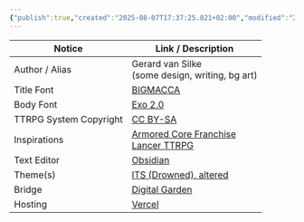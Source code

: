 ```yaml
---
{"publish":true,"created":"2025-08-07T17:37:25.821+02:00","modified":"2025-08-07T18:41:46.717+02:00","cssclasses":""}
---
```



| Notice                 | Link / Description                                                                                                       |
| ---------------------- | ------------------------------------------------------------------------------------------------------------------------ |
| Author / Alias         | Gerard van Silke  <br>(some design, writing, bg art)                                                                     |
| Title Font             | [BIGMACCA](https://www.cdnfonts.com/bigmacca.font)                                                                       |
| Body Font              | [Exo 2.0](https://www.cdnfonts.com/exo-20.font)                                                                          |
| TTRPG System Copyright | [CC BY-SA](https://creativecommons.org/licenses/by-sa/4.0/)                                                              |
| Inspirations           | [Armored Core Franchise](https://en.wikipedia.org/wiki/Armored_Core)  <br>[Lancer TTRPG](https://massifpress.com/lancer) |
| Text Editor            | [Obsidian](https://obsidian.md/)                                                                                         |
| Theme(s)               | [ITS (Drowned), altered](https://github.com/SlRvb/Obsidian--ITS-Theme)                                                   |
| Bridge                 | [Digital Garden](https://dg-docs.ole.dev/)                                                                               |
| Hosting                | [Vercel](https://vercel.com/)                                                                                            |

